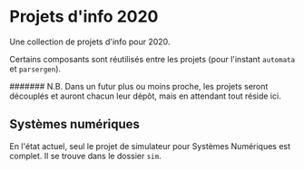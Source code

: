 
# Projets d'info 2020

Une collection de projets d'info pour 2020.

Certains composants sont réutilisés entre les projets (pour l'instant `automata` et `parsergen`).

####### N.B.
Dans un futur plus ou moins proche, les projets seront découplés et auront chacun leur dépôt, mais en attendant tout réside ici.

## Systèmes numériques

En l'état actuel, seul le projet de simulateur pour Systèmes Numériques est complet. Il se trouve dans le dossier `sim`.

